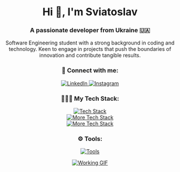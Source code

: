 <h1 align="center">Hi 👋, I'm Sviatoslav</h1>
<h3 align="center">A passionate developer from Ukraine 🇺🇦</h3>

<p align="center">Software Engineering student with a strong background in coding and technology. Keen to engage in projects that push the boundaries of innovation and contribute tangible results.</p>


<div align="center">
  <h3>🤝 Connect with me:</h3>
  <p>
    <a href="https://www.linkedin.com/in/sviatoslav-kushnierov-53950726b" target="_blank">
      <img src="https://skillicons.dev/icons?i=linkedin" alt="LinkedIn"/>
    </a>
    <a href="https://www.instagram.com/sviatoslav.kushnierov" target="_blank">
      <img src="https://skillicons.dev/icons?i=instagram" alt="Instagram"/>
    </a>
  </p>

  <h3>👨🏻‍💻 My Tech Stack:</h3>
  <p>
    <a href="https://skillicons.dev">
      <img src="https://skillicons.dev/icons?i=js,ts,nodejs,express,react,next,mongo" alt="Tech Stack"/>
      <br>
      <img src="https://skillicons.dev/icons?i=python,fastapi,flask,postgres,mysql" alt="More Tech Stack"/>
      <br>
      <img src="https://skillicons.dev/icons?i=cpp" alt="More Tech Stack"/>
    </a>
  </p>

  <h3>⚙️ Tools:</h3>
  <p>
    <a href="https://skillicons.dev">
      <img src="https://skillicons.dev/icons?i=html,css,tailwind,googlecloud,git,jest" alt="Tools"/>
    </a>
  </p>
  <div align="center">
  <a href="https://giphy.com/gifs/pudgypenguins-work-computer-working-QDjpIL6oNCVZ4qzGs7" target="_blank">
    <img src="https://media.giphy.com/media/QDjpIL6oNCVZ4qzGs7/giphy.gif" alt="Working GIF"/>
  </a>
</div>
  




